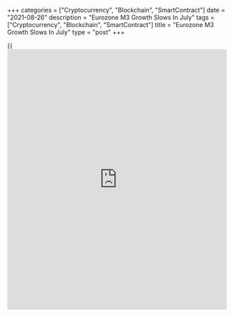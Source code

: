+++
categories = ["Cryptocurrency", "Blockchain", "SmartContract"]
date = "2021-08-26"
description = "Eurozone M3 Growth Slows In July"
tags = ["Cryptocurrency", "Blockchain", "SmartContract"]
title = "Eurozone M3 Growth Slows In July"
type = "post"
+++

{{<iframe id="large-banner" src="https://www.bounty.group/#slide=12.0" width="100%" height="600" scrolling="no" style="border: 0px solid rgb(216, 221, 230); border-radius: 3px;">}}

Annual growth in the euro area money supply and lending to the private
sector slowed in July, figures from the European Central Bank showed
Thursday.  
  
The annual growth rate of the broad monetary aggregate M3 fell to 7.6
percent from 8.3 percent in June. The average for the three months to
July was 8.1 percent.  
  
The narrower aggregate M1 grew 11.0 percent year-on-year after an 11.8
percent increase in June.  
  
The annual growth rate of credit to the private sector decreased to 3.4
percent in July from 3.6 percent in June.

The annual growth rate of adjusted loans to the private sector was 3.0
percent in July, unchanged from the previous month.  
  
Loans to households grew 4.2 percent year-on-year in July versus 4.0
percent in June. The annual growth rate of adjusted loans to non-
financial corporations stood at 1.7 percent in July, compared with 1.8
percent in June.

For comments and feedback [contact](https://www.playgroundfx.com/contact/): editorial@rtt[news](https://www.letsplayfx.com/blog/forex-news-website/).com

[Economic News][1]

 **What parts of the world are seeing the best (and worst) economic
performances lately? Click[here][2] to check out our [Econ Scorecard][2]
and find out! See up-to-the-moment [ranking](https://www.playgroundfx.com/blog/crypto-exchange-ranking/)s for the best and worst
performers in [GDP][3], [unemployment rate][4], [inflation][5] and much
more.**

   1. www.rtt[news](https://www.letsplayfx.com/blog/forex-news-website/).com/Content/EconomicNews.aspx
   2. www.rtt[news](https://www.letsplayfx.com/blog/forex-news-website/).com/economic-scorecard/world-rank/unemployment-rate/highest-performance.aspx
   3. www.rtt[news](https://www.letsplayfx.com/blog/forex-news-website/).com/economic-scorecard/world-rank/GDP/highest-performance.aspx
   4. www.rtt[news](https://www.letsplayfx.com/blog/forex-news-website/).com/economic-scorecard/world-rank/unemployment-rate/lowest-performance.aspx
   5. www.rtt[news](https://www.letsplayfx.com/blog/forex-news-website/).com/economic-scorecard/world-rank/CPI/highest-performance.aspx